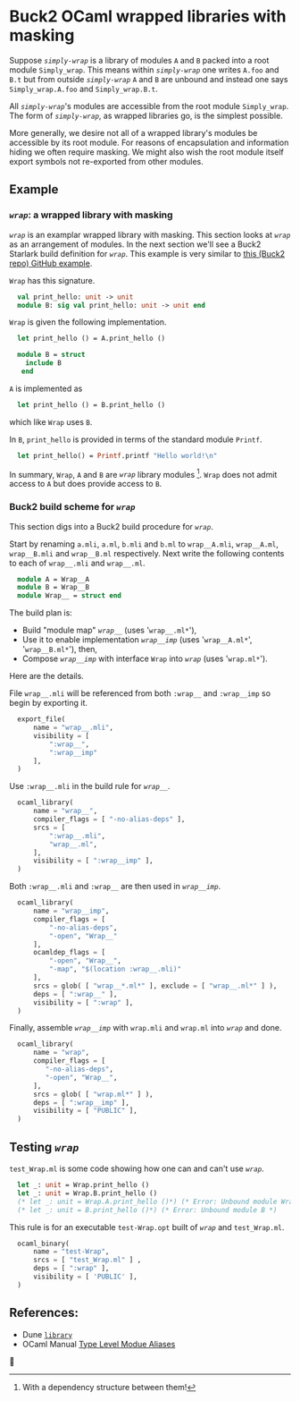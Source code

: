 # Buck2 OCaml wrapped libraries with masking

Suppose *`simply-wrap`* is a library of modules `A` and `B` packed into a root module `Simply_wrap`. This means within *`simply-wrap`* one writes `A.foo` and `B.t` but from outside *`simply-wrap`* `A` and `B` are unbound and instead one says `Simply_wrap.A.foo` and `Simply_wrap.B.t`.

All *`simply-wrap`*'s  modules are accessible from the root module `Simply_wrap`. The form of *`simply-wrap`*, as wrapped libraries go, is the simplest possible.

More generally, we desire not all of a wrapped library's modules be accessible by its root module. For reasons of encapsulation and information hiding we often require masking. We might also wish the root module itself export symbols not re-exported from other modules.

## Example

### *`wrap`*: a wrapped library with masking

*`wrap`* is an examplar wrapped library with masking. This section looks at *`wrap`* as an arrangement of modules. In the next section we'll see a Buck2 Starlark build definition for *`wrap`*. This example is very similar to [this (Buck2 repo) GitHub example](https://github.com/facebook/buck2/tree/0fb689a42398be169016fa23cd03bad42b2f4db1/examples/prelude/ocaml/wrap/with-masking).

`Wrap` has this signature.
```ocaml
  val print_hello: unit -> unit
  module B: sig val print_hello: unit -> unit end
```
`Wrap` is given the following implementation.
```ocaml
  let print_hello () = A.print_hello ()

  module B = struct
    include B
   end
```

`A` is implemented as
```ocaml
  let print_hello () = B.print_hello ()
```
which like `Wrap` uses `B`.

In `B`, `print_hello` is provided in terms of the standard module `Printf`.
```ocaml
  let print_hello() = Printf.printf "Hello world!\n"
```

In summary, `Wrap`, `A` and `B` are *`wrap`* library modules [^1]. `Wrap` does not admit access to `A` but does provide access to `B`.

[^1]: With a dependency structure between them!

### Buck2 build scheme for *`wrap`*

This section digs into a Buck2 build procedure for *`wrap`*.

Start by renaming `a.mli`, `a.ml`, `b.mli` and `b.ml` to `wrap__A.mli`, `wrap__A.ml`, `wrap__B.mli` and `wrap__B.ml` respectively. Next write the following contents to each of `wrap__.mli` and `wrap__.ml`.
```ocaml
  module A = Wrap__A
  module B = Wrap__B
  module Wrap__ = struct end
```

The build plan is:

  - Build "module map" *`wrap__`* (uses '`wrap__.ml*`'),
  - Use it to enable implementation *`wrap__imp`* (uses '`wrap__A.ml*`', '`wrap__B.ml*`'), then,
  - Compose *`wrap__imp`* with interface `Wrap` into *`wrap`* (uses '`wrap.ml*`').

Here are the details.

File `wrap__.mli` will be referenced from both `:wrap__` and `:wrap__imp` so begin by exporting it.
```python
  export_file(
      name = "wrap__.mli",
      visibility = [
          ":wrap__",
          ":wrap__imp"
      ],
  )
```
Use `:wrap__.mli` in the build rule for *`wrap__`*.
```python
  ocaml_library(
      name = "wrap__",
      compiler_flags = [ "-no-alias-deps" ],
      srcs = [
          ":wrap__.mli",
          "wrap__.ml",
      ],
      visibility = [ ":wrap__imp" ],
  )
```
Both `:wrap__.mli` and `:wrap__` are then used in *`wrap__imp`*.
```python
  ocaml_library(
      name = "wrap__imp",
      compiler_flags = [
          "-no-alias-deps",
          "-open", "Wrap__"
      ],
      ocamldep_flags = [
          "-open", "Wrap__",
          "-map", "$(location :wrap__.mli)"
      ],
      srcs = glob( [ "wrap__*.ml*" ], exclude = [ "wrap__.ml*" ] ),
      deps = [ ":wrap__" ],
      visibility = [ ":wrap" ],
  )
```
Finally, assemble *`wrap__imp`* with `wrap.mli` and `wrap.ml` into *`wrap`* and done.
```python
  ocaml_library(
      name = "wrap",
      compiler_flags = [
         "-no-alias-deps",
         "-open", "Wrap__",
      ],
      srcs = glob( [ "wrap.ml*" ] ),
      deps = [ ":wrap__imp" ],
      visibility = [ "PUBLIC" ],
  )
```

## Testing *`wrap`*

`test_Wrap.ml` is some code showing how one can and can't use *`wrap`*.
```ocaml
  let _: unit = Wrap.print_hello ()
  let _: unit = Wrap.B.print_hello ()
  (* let _: unit = Wrap.A.print_hello ()*) (* Error: Unbound module Wrap.A *)
  (* let _: unit = B.print_hello ()*) (* Error: Unbound module B *)
```

This rule is for an executable `test-Wrap.opt` built of *`wrap`* and `test_Wrap.ml`.
```python
  ocaml_binary(
      name = "test-Wrap",
      srcs = [ "test_Wrap.ml" ] ,
      deps = [ ":wrap" ],
      visibility = [ 'PUBLIC' ],
  )
```

## References:

- Dune [`library`](https://dune.readthedocs.io/en/stable/dune-files.html#library)
- OCaml Manual [Type Level Modue Aliases](https://v2.ocaml.org/manual/modulealias.html)

 🦌
